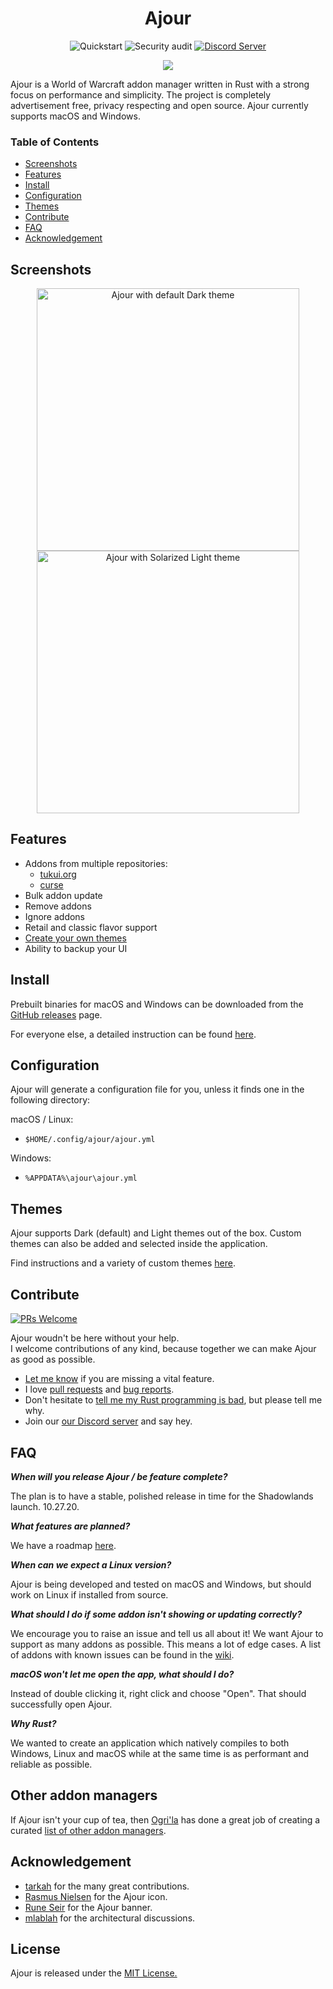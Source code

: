 <div align="center">
  
# Ajour

![Quickstart](https://github.com/casperstorm/ajour/workflows/Quickstart/badge.svg)
![Security audit](https://github.com/casperstorm/ajour/workflows/Security%20audit/badge.svg)
[![Discord Server](https://img.shields.io/discord/757155234500968459?color=blue&label=Discord%20Chat&logo=discord&logoColor=white&style=flat-square)](https://discord.gg/4838t9R)

![](./resources/screenshots/ajour-banner.jpg)

</div>

Ajour is a World of Warcraft addon manager written in Rust with a strong focus on performance and simplicity. The project is completely advertisement free, privacy respecting and open source. Ajour currently supports macOS and Windows.

### Table of Contents
- [Screenshots](#screenshots)
- [Features](#features)
- [Install](#install)
- [Configuration](#configuration)
- [Themes](#themes)
- [Contribute](#contribute)
- [FAQ](#faq)
- [Acknowledgement](#acknowledgement)

## Screenshots

<p align="center">
  <img width="420"
       alt="Ajour with default Dark theme"
       src="./resources/screenshots/ajour-0.3.0a.png">
    <img width="420"
       alt="Ajour with Solarized Light theme"
       src="./resources/screenshots/ajour-0.3.0b.png">
</p>

## Features

- Addons from multiple repositories:
  - [tukui.org](https://www.tukui.org/)
  - [curse](https://www.curseforge.com/wow/addons)
- Bulk addon update
- Remove addons
- Ignore addons
- Retail and classic flavor support
- [Create your own themes](./THEMES.md)
- Ability to backup your UI

## Install 

Prebuilt binaries for macOS and Windows can be downloaded from the [GitHub releases](https://github.com/casperstorm/ajour/releases) page.

For everyone else, a detailed instruction can be found [here](https://github.com/casperstorm/ajour/blob/master/INSTALL.md).

## Configuration

Ajour will generate a configuration file for you, unless it finds one in the following directory:

macOS / Linux:
- `$HOME/.config/ajour/ajour.yml`

Windows:

- `%APPDATA%\ajour\ajour.yml`

## Themes

Ajour supports Dark (default) and Light themes out of the box. Custom themes can also be added and selected inside the application.

Find instructions and a variety of custom themes [here](./THEMES.md).

## Contribute
[![PRs Welcome](https://img.shields.io/badge/PRs-welcome-brightgreen.svg)](http://makeapullrequest.com)

Ajour woudn't be here without your help.  
I welcome contributions of any kind, because together we can make Ajour as good as possible.

+ [Let me know](https://github.com/casperstorm/ajour/issues/new?assignees=&labels=type%3A+feature&template=feature_request.md&title=) if you are missing a vital feature.
+ I love [pull requests](https://github.com/casperstorm/ajour/pulls) and [bug reports](https://github.com/casperstorm/ajour/issues/new?assignees=&labels=type%3A+bug&template=bug_report.md&title=).
+ Don't hesitate to [tell me my Rust programming is bad](https://github.com/casperstorm/ajour/issues/new), but please tell me
  why.
+ Join our [our Discord server](https://discord.gg/4838t9R) and say hey.

## FAQ

**_When will you release Ajour / be feature complete?_**

The plan is to have a stable, polished release in time for the Shadowlands launch. 10.27.20.

**_What features are planned?_**

We have a roadmap [here](https://github.com/casperstorm/ajour/projects/2).

**_When can we expect a Linux version?_**

Ajour is being developed and tested on macOS and Windows, but should work on Linux if installed from source.

**_What should I do if some addon isn't showing or updating correctly?_**

We encourage you to raise an issue and tell us all about it! We want Ajour to support as many addons as possible. This means a lot of edge cases. A list of addons with known issues can be found in the [wiki](https://github.com/casperstorm/ajour/wiki/Addons-with-known-issues).

**_macOS won't let me open the app, what should I do?_**

Instead of double clicking it, right click and choose "Open". That should successfully open Ajour.

**_Why Rust?_**

We wanted to create an application which natively compiles to both Windows, Linux and macOS while at the same time is as performant and reliable as possible.

## Other addon managers

If Ajour isn't your cup of tea, then [Ogri'la](https://github.com/ogri-la) has done a great job of creating a curated [list of other addon managers](https://ogri-la.github.io/wow-addon-managers/).

## Acknowledgement

- [tarkah](https://github.com/tarkah) for the many great contributions. 
- [Rasmus Nielsen](https://rasmusnielsen.dk/) for the Ajour icon.
- [Rune Seir](https://instagram.com/rseir/) for the Ajour banner.
- [mlablah](https://github.com/mlablah) for the architectural discussions.

## License

Ajour is released under the [MIT License.](https://github.com/casperstorm/ajour/blob/master/LICENSE)
